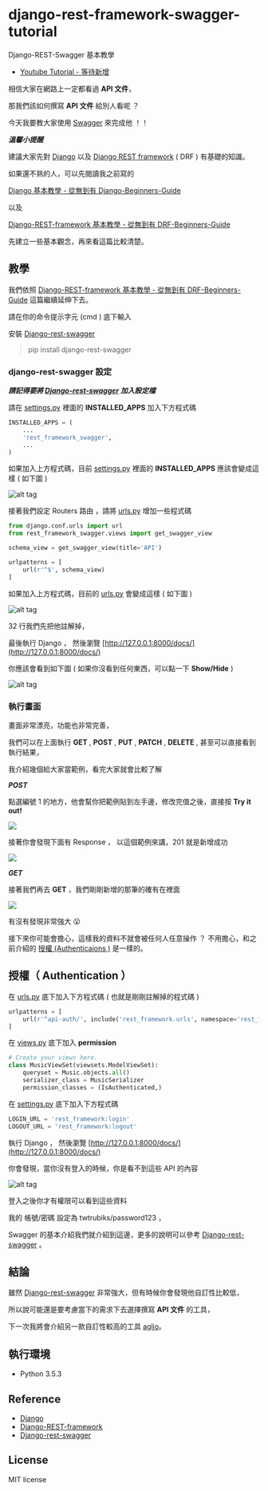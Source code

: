 # django-rest-framework-swagger-tutorial

 Django-REST-Swagger 基本教學

* [Youtube Tutorial - 等待新增]()

相信大家在網路上一定都看過 **API 文件**，

那我們該如何撰寫 **API 文件** 給別人看呢 ？

今天我要教大家使用 [Swagger](https://github.com/marcgibbons/django-rest-swagger) 來完成他 ！！

***溫馨小提醒***

建議大家先對 [Django](https://github.com/django/django) 以及 [Django REST framework](http://www.django-rest-framework.org/) ( DRF ) 有基礎的知識。

如果還不熟的人，可以先閱讀我之前寫的

[Django 基本教學 - 從無到有 Django-Beginners-Guide](https://github.com/twtrubiks/django-tutorial)

以及

[Django-REST-framework 基本教學 - 從無到有 DRF-Beginners-Guide](https://github.com/twtrubiks/django-rest-framework-tutorial)

先建立一些基本觀念，再來看這篇比較清楚。

## 教學

我們依照 [Django-REST-framework 基本教學 - 從無到有 DRF-Beginners-Guide](https://github.com/twtrubiks/django-rest-framework-tutorial) 這篇繼續延伸下去。

請在你的命令提示字元 (cmd ) 底下輸入

安裝 [Django-rest-swagger](https://github.com/marcgibbons/django-rest-swagger)
>pip install django-rest-swagger

### django-rest-swagger 設定

***請記得要將 [Django-rest-swagger](https://github.com/marcgibbons/django-rest-swagger) 加入設定檔***

請在 [settings.py](https://github.com/twtrubiks/django_rest_framework_swagger_tutorial/blob/master/django_rest_framework_swagger_tutorial/settings.py) 裡面的 **INSTALLED_APPS** 加入下方程式碼

```python
INSTALLED_APPS = (
    ...
    'rest_framework_swagger',
    ...
)
```

如果加入上方程式碼，目前 [settings.py](https://github.com/twtrubiks/django_rest_framework_swagger_tutorial/blob/master/django_rest_framework_swagger_tutorial/settings.py) 裡面的 **INSTALLED_APPS** 應該會變成這樣 ( 如下圖 )

![alt tag](http://i.imgur.com/7wmx3jp.png)

接著我們設定 Routers 路由 ，請將 [urls.py](https://github.com/twtrubiks/django_rest_framework_swagger_tutorial/blob/master/django_rest_framework_swagger_tutorial/urls.py) 增加一些程式碼

```python
from django.conf.urls import url
from rest_framework_swagger.views import get_swagger_view

schema_view = get_swagger_view(title='API')

urlpatterns = [
    url(r'^$', schema_view)
]
```

如果加入上方程式碼，目前的 [urls.py](https://github.com/twtrubiks/django_rest_framework_swagger_tutorial/blob/master/django_rest_framework_swagger_tutorial/urls.py) 會變成這樣  ( 如下圖 )

![alt tag](http://i.imgur.com/y0qsmMi.png)

32 行我們先把他註解掉，

最後執行 Django ， 然後瀏覽   [http://127.0.0.1:8000/docs/](http://127.0.0.1:8000/docs/)

你應該會看到如下圖 ( 如果你沒看到任何東西，可以點一下 **Show/Hide** )

![alt tag](http://i.imgur.com/qY9pz8N.png)

### 執行畫面

畫面非常漂亮，功能也非常完善，

我們可以在上面執行 **GET** , **POST** , **PUT** , **PATCH** , **DELETE** , 甚至可以直接看到執行結果，

我介紹幾個給大家當範例，看完大家就會比較了解

 ***POST***

點選編號 1 的地方，他會幫你把範例貼到左手邊，修改完值之後，直接按 **Try it out!**

![](http://i.imgur.com/RtDc29v.png)

接著你會發現下面有 Response ， 以這個範例來講，201 就是新增成功

![](http://i.imgur.com/y0tSltJ.png)

 ***GET***

 接著我們再去  **GET** ，我們剛剛新增的那筆的確有在裡面

![](http://i.imgur.com/rKf0KdN.png)

有沒有發現非常強大 :open_mouth:

接下來你可能會擔心，這樣我的資料不就會被任何人任意操作 ？ 不用擔心，和之前介紹的 [授權 (Authenticaions )](https://github.com/twtrubiks/django-rest-framework-tutorial#%E6%8E%88%E6%AC%8A-authenticaions-) 是一樣的。

## 授權（ Authentication ）

在 [urls.py](https://github.com/twtrubiks/django_rest_framework_swagger_tutorial/blob/master/django_rest_framework_swagger_tutorial/urls.py) 底下加入下方程式碼  ( 也就是剛剛註解掉的程式碼 )

```python
urlpatterns = [
    url(r'^api-auth/', include('rest_framework.urls', namespace='rest_framework'))
]
```

在 [views.py](https://github.com/twtrubiks/django_rest_framework_swagger_tutorial/blob/master/musics/views.py) 底下加入  **permission**

```python
# Create your views here.
class MusicViewSet(viewsets.ModelViewSet):
    queryset = Music.objects.all()
    serializer_class = MusicSerializer
    permission_classes = (IsAuthenticated,)
```

在 [settings.py](https://github.com/twtrubiks/django_rest_framework_swagger_tutorial/blob/master/django_rest_framework_swagger_tutorial/settings.py) 底下加入下方程式碼

```python
LOGIN_URL = 'rest_framework:login'
LOGOUT_URL = 'rest_framework:logout'
```

執行 Django ， 然後瀏覽    [http://127.0.0.1:8000/docs/](http://127.0.0.1:8000/docs/)

你會發現，當你沒有登入的時候，你是看不到這些 API 的內容

![alt tag](http://i.imgur.com/b3rbEZw.png)

登入之後你才有權限可以看到這些資料

我的 帳號/密碼 設定為 twtrubiks/password123 ，

Swagger 的基本介紹我們就介紹到這邊，更多的說明可以參考 [Django-rest-swagger](https://github.com/marcgibbons/django-rest-swagger) 。

## 結論

雖然  [Django-rest-swagger](https://github.com/marcgibbons/django-rest-swagger) 非常強大，但有時候你會發現他自訂性比較低，

所以說可能還是要考慮當下的需求下去選擇撰寫 **API 文件** 的工具，

下一次我將會介紹另一款自訂性較高的工具 [aglio](https://github.com/danielgtaylor/aglio)。

## 執行環境

* Python 3.5.3

## Reference

* [Django](https://www.djangoproject.com/)
* [Django-REST-framework](http://www.django-rest-framework.org/)
* [Django-rest-swagger](https://github.com/marcgibbons/django-rest-swagger)

## License

MIT license
